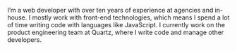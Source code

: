 I’m a web developer with over ten years of experience at agencies and in-house. I mostly work with front-end technologies, which means I spend a lot of time writing code with languages like JavaScript. I currently work on the product engineering team at Quartz, where I write code and manage other developers.
